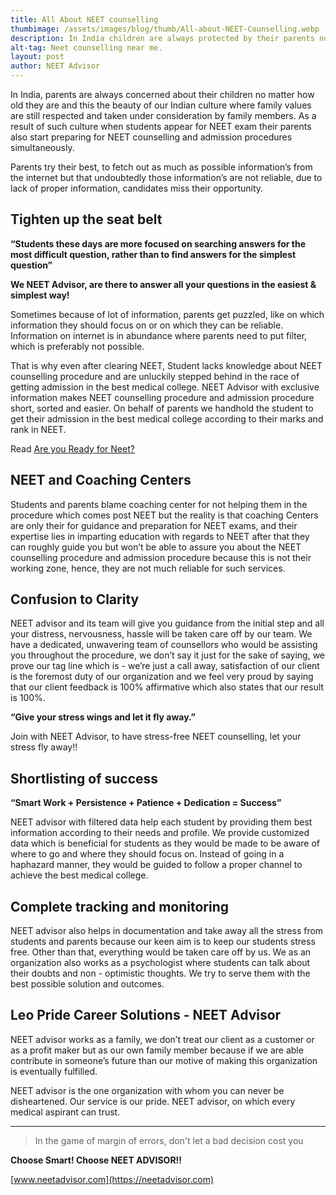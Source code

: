 ```yaml
---
title: All About NEET counselling
thumbimage: /assets/images/blog/thumb/All-about-NEET-Counselling.webp
description: In India children are always protected by their parents no matter how old their child is and this the beauty of Indian culture where family values are still respected and taken under consideration by family members.
alt-tag: Neet counselling near me.
layout: post
author: NEET Advisor
---
```


In India, parents are always concerned about their children no matter how old they are and this the beauty of our Indian culture where family values are still respected and taken under consideration by family members. As a result of such culture when students appear for NEET exam their parents also start preparing for NEET counselling and admission procedures simultaneously. 

Parents try their best, to fetch out as much as possible information’s from the internet but that undoubtedly those information’s are not reliable, due to lack of proper information, candidates miss their opportunity.

## Tighten up the seat belt

**“Students these days are more focused on searching answers for the most difficult question, rather than to find answers for the simplest question”**

**We NEET Advisor, are there to answer all your questions in the easiest & simplest way!**

Sometimes because of lot of information, parents get puzzled, like on which information they should focus on or on which they can be reliable. Information on internet is in abundance where parents need to put filter, which is preferably not possible. 

That is why even after clearing NEET, Student lacks knowledge about NEET counselling procedure and are unluckily stepped behind in the race of getting admission in the best medical college. NEET Advisor with exclusive information makes NEET counselling procedure and admission procedure short, sorted and easier. On behalf of parents we handhold the student to get their admission in the best medical college according to their marks and rank in NEET.

Read [Are you Ready for Neet?](/blog/ready-for-neet/)

## NEET and Coaching Centers

Students and parents blame coaching center for not helping them in the procedure which comes post NEET but the reality is that coaching Centers are only their for guidance and preparation for NEET exams, and their expertise lies in imparting education with regards to NEET after that they can roughly guide you but won’t be able to assure you about the NEET counselling procedure and admission procedure because this is not their working zone, hence, they are not much reliable for such services.

## Confusion to Clarity

NEET advisor and its team will give you guidance from the initial step and all your distress, nervousness, hassle will be taken care off by our team. We have a dedicated, unwavering team of counsellors who would be assisting you throughout the procedure, we don’t say it just for the sake of saying, we prove our tag line which is - we’re just a call away, satisfaction of our client is the foremost duty of our organization and we feel very proud by saying that our client feedback is 100% affirmative which also states that our result is 100%.

**“Give your stress wings and let it fly away.”**

Join with NEET Advisor, to have stress-free NEET counselling, let your stress fly away!!

## Shortlisting of success

**“Smart Work + Persistence + Patience + Dedication = Success”**

NEET advisor with filtered data help each student by providing them best information according to their needs and profile. We provide customized data which is beneficial for students as they would be made to be aware of where to go and where they should focus on. Instead of going in a haphazard manner, they would be guided to follow a proper channel to achieve the best medical college.

## Complete tracking and monitoring

NEET advisor also helps in documentation and take away all the stress from students and parents because our keen aim is to keep our students stress free. Other than that, everything would be taken care off by us. We as an organization also works as a psychologist where students can talk about their doubts and non - optimistic thoughts. We try to serve them with the best possible solution and outcomes.

## Leo Pride Career Solutions - NEET Advisor

NEET advisor works as a family, we don’t treat our client as a customer or as a profit maker but as our own family member because if we are able contribute in someone’s future than our motive of making this organization is eventually fulfilled.

NEET advisor is the one organization with whom you can never be disheartened. Our service is our pride. NEET advisor, on which every medical aspirant can trust.

<hr>

> In the game of margin of errors, don&#39;t let a bad decision cost you

**Choose Smart! Choose NEET ADVISOR!!**

[www.neetadvisor.com](https://neetadvisor.com)
